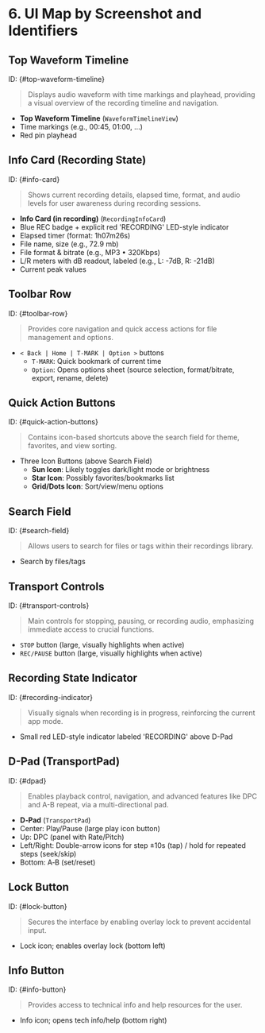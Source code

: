 # 6. UI Map by Screenshot and Identifiers

## Top Waveform Timeline

ID: {#top-waveform-timeline}
> Displays audio waveform with time markings and playhead, providing a visual overview of the recording timeline and navigation.

- **Top Waveform Timeline** (`WaveformTimelineView`)
- Time markings (e.g., 00:45, 01:00, …)
- Red pin playhead

## Info Card (Recording State)

ID: {#info-card}
> Shows current recording details, elapsed time, format, and audio levels for user awareness during recording sessions.

- **Info Card (in recording)** (`RecordingInfoCard`)
- Blue REC badge + explicit red 'RECORDING' LED-style indicator
- Elapsed timer (format: 1h07m26s)
- File name, size (e.g., 72.9 mb)
- File format & bitrate (e.g., MP3 • 320Kbps)
- L/R meters with dB readout, labeled (e.g., L: -7dB, R: -21dB)
- Current peak values

## Toolbar Row

ID: {#toolbar-row}
> Provides core navigation and quick access actions for file management and options.

- `< Back | Home | T‑MARK | Option >` buttons
  - `T‑MARK`: Quick bookmark of current time
  - `Option`: Opens options sheet (source selection, format/bitrate, export, rename, delete)

## Quick Action Buttons

ID: {#quick-action-buttons}
> Contains icon-based shortcuts above the search field for theme, favorites, and view sorting.

- Three Icon Buttons (above Search Field)
  - **Sun Icon**: Likely toggles dark/light mode or brightness
  - **Star Icon**: Possibly favorites/bookmarks list
  - **Grid/Dots Icon**: Sort/view/menu options

## Search Field

ID: {#search-field}
> Allows users to search for files or tags within their recordings library.

- Search by files/tags

## Transport Controls

ID: {#transport-controls}
> Main controls for stopping, pausing, or recording audio, emphasizing immediate access to crucial functions.

- `STOP` button (large, visually highlights when active)
- `REC/PAUSE` button (large, visually highlights when active)

## Recording State Indicator

ID: {#recording-indicator}
> Visually signals when recording is in progress, reinforcing the current app mode.

- Small red LED-style indicator labeled 'RECORDING' above D-Pad

## D-Pad (TransportPad)

ID: {#dpad}
> Enables playback control, navigation, and advanced features like DPC and A-B repeat, via a multi-directional pad.

- **D‑Pad** (`TransportPad`)
- Center: Play/Pause (large play icon button)
- Up: DPC (panel with Rate/Pitch)
- Left/Right: Double-arrow icons for step ±10s (tap) / hold for repeated steps (seek/skip)
- Bottom: A‑B (set/reset)

## Lock Button

ID: {#lock-button}
> Secures the interface by enabling overlay lock to prevent accidental input.

- Lock icon; enables overlay lock (bottom left)

## Info Button

ID: {#info-button}
> Provides access to technical info and help resources for the user.

- Info icon; opens tech info/help (bottom right)
